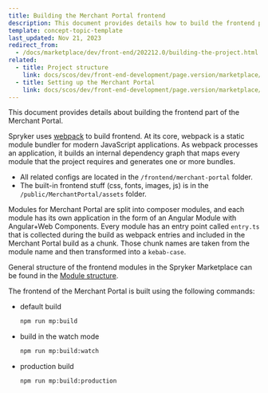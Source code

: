 ```yaml
---
title: Building the Merchant Portal frontend
description: This document provides details how to build the frontend part of the Merchant Portal.
template: concept-topic-template
last_updated: Nov 21, 2023
redirect_from:
  - /docs/marketplace/dev/front-end/202212.0/building-the-project.html
related:
  - title: Project structure
    link: docs/scos/dev/front-end-development/page.version/marketplace/project-structure.html
  - title: Setting up the Merchant Portal
    link: docs/scos/dev/front-end-development/page.version/marketplace/set-up-the-merchant-portal.html
---
```


This document provides details about building the frontend part of the Merchant Portal.

Spryker uses [webpack](https://webpack.js.org/guides/getting-started/) to build frontend. At its core, webpack is a static module bundler for modern JavaScript applications. As webpack processes an application, it builds an internal dependency graph that maps every module that the project requires and generates one or more bundles.
- All related configs are located in the `/frontend/merchant-portal` folder.
- The built-in frontend stuff (css, fonts, images, js) is in the `/public/MerchantPortal/assets` folder.

Modules for Merchant Portal are split into composer modules, and each module has its own application in the form of an Angular Module with Angular+Web Components.
Every module has an entry point called `entry.ts` that is collected during the build as webpack entries and included in the Merchant Portal build as a chunk.
Those chunk names are taken from the module name and then transformed into a `kebab-case`.

General structure of the frontend modules in the Spryker Marketplace can be found in the [Module structure](/docs/scos/dev/front-end-development/{{page.version}}/marketplace/project-structure.html#module-structure).

The frontend of the Merchant Portal is built using the following commands:

- default build
    ```bash
    npm run mp:build
    ```

- build in the watch mode
    ```bash
    npm run mp:build:watch
    ```

- production build
    ```bash
    npm run mp:build:production
    ```
